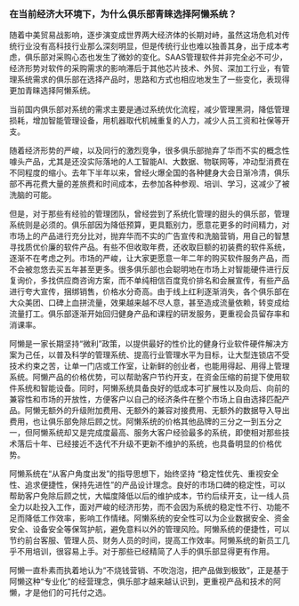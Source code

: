 ### 在当前经济大环境下，为什么俱乐部青睐选择阿懒系统？

随着中美贸易战影响，逐步演变成世界两大经济体的长期对峙，虽然这场危机对传统行业没有高科技行业那么深刻明显，但是传统行业也难以独善其身，出于成本考虑，俱乐部对采购心态也发生了微妙的变化。SAAS管理软件并非完全必不可少，经济形势对软件的采购需求的影响滞后于其他芯片技术、外贸、深加工行业，有管理系统需求的俱乐部在选择产品时，思路和方式也相应地发生了一些变化，表现得更加青睐选择阿懒系统。

当前国内俱乐部对系统的需求主要是通过系统优化流程，减少管理黑洞，降低管理损耗，增加智能管理设备，用机器取代机械重复的人力，减少人员工资和社保等开支。

随着经济形势的严峻，以及同行的激烈竞争，很多俱乐部抛弃了华而不实的概念性噱头产品，尤其是还没实际落地的人工智能AI、大数据、物联网等，冲动型消费在不同程度的缩小。去年下半年以来，曾经火爆全国的各种健身大会日渐冷清，俱乐部不再花费大量的差旅费和时间成本，去参加各种参观、培训、学习，这减少了被洗脑的可能。

但是，对于那些有经验的管理团队，曾经尝到了系统化管理的甜头的俱乐部，管理系统则是必须的。俱乐部因为降低预算，更具甄别力，愿意花更多的时间精力，对市场上的产品进行充分比对，抛弃华而不实的广告宣传和洗脑营销，用自己的智慧寻找质优价廉的软件产品。有些不但收取年费，还收取巨额的初装费的软件系统，逐渐不在考虑之列。市场的严峻，让大家更愿意一年二年的购买软件服务产品，而不会被忽悠去买五年甚至更多。很多俱乐部也会聪明地在市场上对智能硬件进行反复询价，多找供应商咨询方案，而不单纯相信百度竞价排名和会展宣传，有些产品进行夸大宣传，捆绑销售，价格水分奇高。由于线上红利逐渐消失，各个俱乐部在大众美团、口碑上血拼流量，效果越来越不尽人意，甚至造成流量依赖，转变成给流量打工。俱乐部逐渐开始回归健身产品和课程的研发服务，更重视会员留存率和消课率。

阿懒是一家长期坚持“微利”政策，以提供最好的性价比的健身行业软件硬件解决方案为己任，以普及科学的管理系统、提高行业管理水平为目标，让大型连锁店不受技术约束之苦，让单一门店或工作室，让新鲜的创业者，也能用得起、用得上管理系统。阿懒产品的价格优势，可以帮助客户节约开支，在资金压缩的前提下使用软件系统和智能设备。同时，阿懒系统具备良好的低成本可扩展性以及向后、向前的兼容性和市场的开放性，方便客户以自己的经济条件在整个市场上自由选择匹配产品。阿懒无额外的升级附加费用、无额外的兼容对接费用、无额外的数据导入导出费用，也让俱乐部免除后顾之忧。阿懒系统的价格其他品牌的三分之一到五分之一，但阿懒系统却又是完成度最高、服务大客户经验最多的系统，即使相对那些技术落后十年、已经接近不迭代不升级不更新不维护的系统，也具备明显的价格优势。

阿懒系统在“从客户角度出发”的指导思想下，始终坚持 “稳定性优先、重视安全性、追求便捷性，保持先进性”的产品设计理念。良好的市场口碑的稳定性，可以帮助客户免除后顾之忧，大幅度降低以后的维护成本，节约后续开支，让一线人员全力以赴投入工作，面对严峻的经济形势，而不会因为系统的稳定性不行、功能不足而降低工作效率，影响工作情绪。阿懒系统的安全性可以为企业数据安全、资金安全、设备安全等保驾护航，避免意料以外的管理风险。阿懒系统的便捷性，可以节约前台客服、管理人员、财务人员的时间，提高工作效率。阿懒系统的新员工几乎不用培训，很容易上手。对于那些已经精简了人手的俱乐部显得更有作用。

阿懒一直朴素而执着地认为“不烧钱营销、不吹泡泡，把产品做到极致”，正是基于阿懒这种“专业化”的经营理念，俱乐部才越来越认识到，更重视产品和技术的阿懒，才是他们的可托付之选。